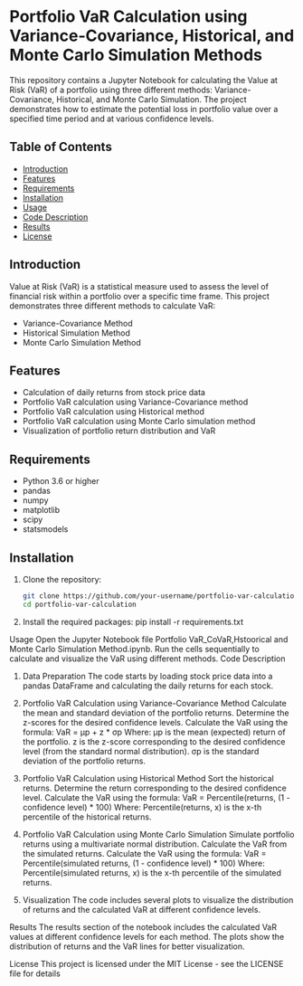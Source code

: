 # Portfolio VaR Calculation using Variance-Covariance, Historical, and Monte Carlo Simulation Methods

This repository contains a Jupyter Notebook for calculating the Value at Risk (VaR) of a portfolio using three different methods: Variance-Covariance, Historical, and Monte Carlo Simulation. The project demonstrates how to estimate the potential loss in portfolio value over a specified time period and at various confidence levels.

## Table of Contents

- [Introduction](#introduction)
- [Features](#features)
- [Requirements](#requirements)
- [Installation](#installation)
- [Usage](#usage)
- [Code Description](#code-description)
- [Results](#results)
- [License](#license)

## Introduction

Value at Risk (VaR) is a statistical measure used to assess the level of financial risk within a portfolio over a specific time frame. This project demonstrates three different methods to calculate VaR:
- Variance-Covariance Method
- Historical Simulation Method
- Monte Carlo Simulation Method

## Features

- Calculation of daily returns from stock price data
- Portfolio VaR calculation using Variance-Covariance method
- Portfolio VaR calculation using Historical method
- Portfolio VaR calculation using Monte Carlo simulation method
- Visualization of portfolio return distribution and VaR

## Requirements

- Python 3.6 or higher
- pandas
- numpy
- matplotlib
- scipy
- statsmodels

## Installation

1. Clone the repository:
   ```sh
   git clone https://github.com/your-username/portfolio-var-calculation.git
   cd portfolio-var-calculation

2. Install the required packages:
pip install -r requirements.txt

Usage
Open the Jupyter Notebook file Portfolio VaR_CoVaR,Hstoorical and Monte Carlo Simulation Method.ipynb.
Run the cells sequentially to calculate and visualize the VaR using different methods.
Code Description
1. Data Preparation
The code starts by loading stock price data into a pandas DataFrame and calculating the daily returns for each stock.

2. Portfolio VaR Calculation using Variance-Covariance Method
Calculate the mean and standard deviation of the portfolio returns.
Determine the z-scores for the desired confidence levels.
Calculate the VaR using the formula:
VaR = μp + z * σp
Where:
μp is the mean (expected) return of the portfolio.
z is the z-score corresponding to the desired confidence level (from the standard normal distribution).
σp is the standard deviation of the portfolio returns.
3. Portfolio VaR Calculation using Historical Method
Sort the historical returns.
Determine the return corresponding to the desired confidence level.
Calculate the VaR using the formula:
VaR = Percentile(returns, (1 - confidence level) * 100)
Where:
Percentile(returns, x) is the x-th percentile of the historical returns.
4. Portfolio VaR Calculation using Monte Carlo Simulation
Simulate portfolio returns using a multivariate normal distribution.
Calculate the VaR from the simulated returns.
Calculate the VaR using the formula:
VaR = Percentile(simulated returns, (1 - confidence level) * 100)
Where:
Percentile(simulated returns, x) is the x-th percentile of the simulated returns.
5. Visualization
The code includes several plots to visualize the distribution of returns and the calculated VaR at different confidence levels.

Results
The results section of the notebook includes the calculated VaR values at different confidence levels for each method. The plots show the distribution of returns and the VaR lines for better visualization.

License
This project is licensed under the MIT License - see the LICENSE file for details


